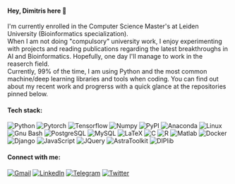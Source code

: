 #### Hey, Dimitris here 👋
I'm currently enrolled in the Computer Science Master's at Leiden University (Bioinformatics specialization).<br/>
When I am not doing "compulsory" university work, I enjoy experimenting with projects and reading publications 
regarding the latest breakthroughs in AI and Bioinformatics. Hopefully, one day I'll manage to work in the reaserch field.
<br/>Currently, 99% of the time, I am using Python and the most common machine/deep learning libraries and tools when coding. You can find out about my recent work and progrerss with a quick glance at the repositories pinned below.

#### Tech stack:
![Python](https://img.shields.io/badge/-Python-282c34?style=for-the-badge&logo=Python)
![Pytorch](https://img.shields.io/badge/-Pytorch-282c34?style=for-the-badge&logo=Pytorch)
![Tensorflow](https://img.shields.io/badge/-Tensorflow-282c34?style=for-the-badge&logo=Tensorflow)
![Numpy](https://img.shields.io/badge/-Numpy-282c34?style=for-the-badge&logo=numpy)
![PyPI](https://img.shields.io/badge/-PyPI-282c34?style=for-the-badge&logo=PyPI)
![Anaconda](https://img.shields.io/badge/-Anaconda-282c34?style=for-the-badge&logo=anaconda)
![Linux](https://img.shields.io/badge/-Linux-282c34?style=for-the-badge&logo=Linux)
![Gnu Bash](https://img.shields.io/badge/-Bash-282c34?style=for-the-badge&logo=gnubash)
![PostgreSQL](https://img.shields.io/badge/-PostgreSQL-282c34?style=for-the-badge&logo=postgresql)
![MySQL](https://img.shields.io/badge/-MySQL-282c34?logoColor=white&style=for-the-badge&logo=mysql)
![LaTeX](https://img.shields.io/badge/-LaTeX-282c34?style=for-the-badge&logo=latex)
![C](https://img.shields.io/badge/-C-282c34?style=for-the-badge&logo=C)
![R](https://img.shields.io/badge/-R-282c34?style=for-the-badge&logo=R)
![Matlab](https://img.shields.io/badge/-Matlab-282c34?style=for-the-badge&logo=matlab)
![Docker](https://img.shields.io/badge/-Docker-282c34?style=for-the-badge&logo=docker)
![Django](https://img.shields.io/badge/-Django-282c34?style=for-the-badge&logo=django)
![JavaScript](https://img.shields.io/badge/-JavaScript-282c34?style=for-the-badge&logo=JavaScript)
![JQuery](https://img.shields.io/badge/-JQuery-282c34?style=for-the-badge&logo=jquery)
![AstraToolkit](https://img.shields.io/badge/-AstraToolkit-282c34?style=for-the-badge)
![DIPlib](https://img.shields.io/badge/-DIPlib-282c34?style=for-the-badge)

#### Connect with me:  
[![Gmail](https://img.shields.io/badge/-Gmail-EA4335?logoColor=white&style=for-the-badge&logo=gmail)](mailto:dimitris.ieronymakis@gmail.com)
[![LinkedIn](https://img.shields.io/badge/-LinkedIn-0A66C2?logoColor=white&style=for-the-badge&logo=linkedin&target=https://www.linkedin.com/in/dimitrios-ieronymakis)](https://www.linkedin.com/in/dimitrios-ieronymakis?target=_blank)
[![Telegram](https://img.shields.io/badge/-Telegram-26A5E4?logoColor=white&style=for-the-badge&logo=telegram)](https://t.me/DimitriosIeronymakis)
[![Twitter](https://img.shields.io/badge/-Twitter-1DA1F2?logoColor=white&style=for-the-badge&logo=twitter)](https://twitter.com/ier_dim)

